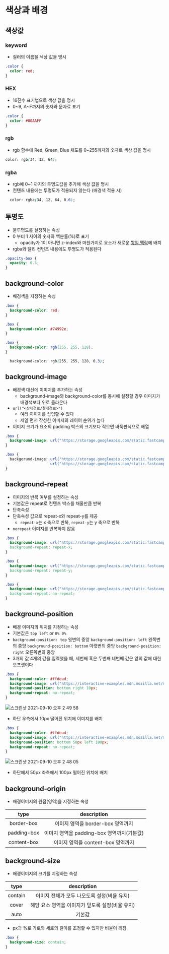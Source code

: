 # 색상과 배경
## 색상값
### keyword
- 컬러의 이름을 색상 값을 명시

```css
.color {
  color: red;
}
```

### HEX
- 16진수 표기법으로 색상 값을 명시
- 0~9, A~F까지의 숫자와 문자료 표기

```css
.color {
  color: #00AAFF
}
```

### rgb
- rgb 함수에 Red, Green, Blue 채도를 0~255까지의 숫자로 색상 값을 명시

```css
color: rgb(34, 12, 64);
```

### rgba
- rgb에 0~1 까지의 투명도값을 추가해 색상 값을 명시
- 컨텐츠 내용에는 투명도가 적용되지 않는다 (배경색 적용 시)

```css
  color: rgba(34, 12, 64, 0.6);
```

## 투명도
- 불투명도를 설정하는 속성
- 0 부터 1 사이의 숫자와 백분률(%)로 표기
  - opacity가 1이 아니면 z-index와 마찬가지로 요소가 새로운 [쌓임 맥락](https://developer.mozilla.org/ko/docs/Web/CSS/CSS_Positioning/Understanding_z_index/The_stacking_context)에 배치
- rgba와 달리 컨턴츠 내용에도 투명도가 적용된다

```css
.opacity-box {
  opacity: 0.5;
}
```

## background-color
- 배경색을 지정하는 속성

```css
.box {
  background-color: red;
}
```

```css
.box {
  background-color: #74992e;
}
```

```css
.box {
  background-color: rgb(255, 255, 128);  
}
```

```css
  background-color: rgb(255, 255, 128, 0.3);  
```

## background-image
- 배경색 대신에 이미지를 추가하는 속성
  - background-image와 background-color를 동시에 설정할 경우 이미지가 배경색보다 위로 올라온다
- `url("<상대경로/절대경로>")`
  - 여러 이미지를 삽입할 수 있다
  - 제일 먼저 작성한 이미지의 레이어 순위가 높다 
- 이미지 크기가 요소의 padding 박스의 크기보다 작으면 바둑판식으로 배열

```css
.box {
  background-image: url("https://storage.googleapis.com/static.fastcampus.co.kr/prod/uploads/202101/105957-196/pop-banner.jpg")
}
```

```css
.box {
  backgorund-image: url("https://storage.googleapis.com/static.fastcampus.co.kr/prod/uploads/202101/105957-196/pop-banner.jpg")
                    url("https://storage.googleapis.com/static.fastcampus.co.kr/prod/uploads/202101/105645-196/page-%E1%84%82%E1%85%A6%E1%84%8F%E1%85%A1%E1%84%85%E1%85%A1%E1%84%8F%E1%85%AE%E1%84%87%E1%85%A2-02.jpg");
}
```

## background-repeat
- 이미지의 반복 여부를 설정하는 속성
- 기본값은 repeat로 컨텐츠 박스를 채울만큼 반복
- 단축속성
- 단축속성 값으로 repeat-x와 repeat-y를 제공
  - `repeat-x`는 x 축으로 반복, `repeat-y`는 y 축으로 반복
- `norepeat` 이미지를 반복하지 않음

```css
.box {
  background-image: url("https://storage.googleapis.com/static.fastcampus.co.kr/prod/uploads/202101/105957-196/pop-banner.jpg")
  background-repeat: repeat-x;
}
```

```css
.box {
  background-image: url("https://storage.googleapis.com/static.fastcampus.co.kr/prod/uploads/202101/105957-196/pop-banner.jpg")
  background-repeat: repeat-y;
}
```

```css
.box {
  background-image: url("https://storage.googleapis.com/static.fastcampus.co.kr/prod/uploads/202101/105957-196/pop-banner.jpg")
  background-repeat: no-repeat;
}
```

## background-position
- 배경 이미지의 위치를 지정하는 속성
- 기본값은 `top left` or `0% 0%`
- `background-position: top` 윗변의 중앙 `background-position: left` 왼쪽변의 중앙 `background-position: bottom` 아랫변의 중앙 `background-position: right` 오른쪽변의 중앙 
- 3개의 값 4개의 값을 입력했을 때, 세번째 혹은 두번째 네번째 값은 앞의 값에 대한 오프셋이다

```css
.box {
  background-color: #ffdead;
  background-image: url("https://interactive-examples.mdn.mozilla.net/media/examples/star.png");
  background-position: bottom right 10px;
  background-repeat: no-repeat;
}
```

![스크린샷 2021-09-10 오후 2 49 58](https://user-images.githubusercontent.com/54147313/132806130-81873133-e95a-4ab5-8ad8-0e6d8f2749bd.png)


- 하단 우측에서 10px 떨어진 위치에 이미지를 배치

```css
.box {
  background-color: #ffdead;
  background-image: url("https://interactive-examples.mdn.mozilla.net/media/examples/star.png");
  background-position: bottom 50px left 100px;
  background-repeat: no-repeat;
}
```

![스크린샷 2021-09-10 오후 2 48 05](https://user-images.githubusercontent.com/54147313/132806082-86a1c322-4605-4d1b-9331-c3a8cc25be04.png)

- 하단에서 50px 좌측에서 100px 떨어진 위치에 배치

## background-origin
- 배경이미지의 원점(영역)을 지정하는 속성

|type|description|
|:-:|:-:|
|border-box|이미지 영역을 border-box 영역까지|
|padding-box|이미지 영역을 padding-box 영역까지(기본값)|
|content-box|이미지 영역을 content-box 영역까지|

## background-size

- 배경이미지의 크기를 지정하는 속성

|type|description|
|:-:|:-:|
|contain|이미지 전체가 모두 나오도록 설정(비율 유지)|
|cover|해당 요소 영역을 이미지가 덮도록 설정(비율 유지)|
|auto|기본값|

- px과 %로 가로와 세로의 길이를 조정할 수 있지만 비율이 깨짐

```css
.box {
  background-size: contain;
}
```
